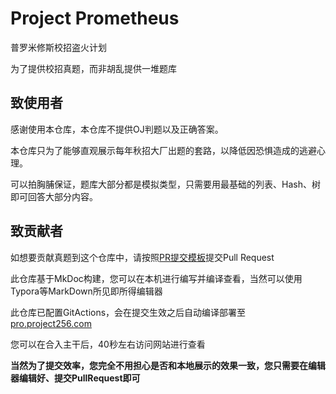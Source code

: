 # Project Prometheus

普罗米修斯校招盗火计划

为了提供校招真题，而非胡乱提供一堆题库

## 致使用者

感谢使用本仓库，本仓库不提供OJ判题以及正确答案。

本仓库只为了能够直观展示每年秋招大厂出题的套路，以降低因恐惧造成的逃避心理。

可以拍胸脯保证，题库大部分都是模拟类型，只需要用最基础的列表、Hash、树即可回答大部分内容。

## 致贡献者

如想要贡献真题到这个仓库中，请按照[PR提交模板](pr_template.md)提交Pull Request

此仓库基于MkDoc构建，您可以在本机进行编写并编译查看，当然可以使用Typora等MarkDown所见即所得编辑器

此仓库已配置GitActions，会在提交生效之后自动编译部署至[pro.project256.com](pro.project256.com)

您可以在合入主干后，40秒左右访问网站进行查看

**当然为了提交效率，您完全不用担心是否和本地展示的效果一致，您只需要在编辑器编辑好、提交PullRequest即可**
